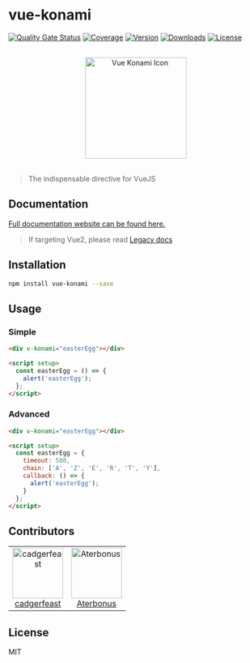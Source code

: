 # vue-konami

[![Quality Gate Status](https://sonarcloud.io/api/project_badges/measure?project=cadgerfeast_vue-konami&metric=alert_status)](https://sonarcloud.io/dashboard?id=cadgerfeast_vue-konami)
[![Coverage](https://sonarcloud.io/api/project_badges/measure?project=cadgerfeast_vue-konami&metric=coverage)](https://sonarcloud.io/dashboard?id=cadgerfeast_vue-konami)
[![Version](https://badge.fury.io/js/vue-konami.svg)](https://www.npmjs.com/package/vue-konami)
[![Downloads](https://img.shields.io/npm/dt/vue-konami.svg)](https://www.npmjs.com/package/vue-konami)
[![License](https://img.shields.io/npm/l/vue-konami.svg)](https://github.com/cadgerfeast/vue-konami/blob/master/LICENSE)

<p align="center"><br/><img width="200" src="https://vue-konami.cadgerfeast.dev/icons/vue-konami.svg" alt="Vue Konami Icon"/><br/><br/></p>

> The indispensable directive for VueJS

## Documentation

[Full documentation website can be found here.](https://vue-konami.cadgerfeast.dev)

> If targeting Vue2, please read [Legacy docs](./DOCS.md#vue2-legacy)

## Installation

``` bash
npm install vue-konami --save
```

## Usage

### Simple

``` html
<div v-konami="easterEgg"></div>

<script setup>
  const easterEgg = () => {
    alert('easterEgg');
  };
</script>
```

### Advanced

``` html
<div v-konami="easterEgg"></div>

<script setup>
  const easterEgg = {
    timeout: 500,
    chain: ['A', 'Z', 'E', 'R', 'T', 'Y'],
    callback: () => {
      alert('easterEgg');
    }
  };
</script>
```

## Contributors

<table>
  <tbody>
    <tr>
      <td align="center">
        <a href="https://github.com/cadgerfeast">
          <img src="https://github.com/cadgerfeast.png?size=100" alt="cadgerfeast" width="100px" style="min-width: 100px">
          <br/>
          <span>cadgerfeast</span>
        </a>
      </td>
      <td align="center">
        <a href="https://github.com/Aterbonus">
          <img src="https://github.com/Aterbonus.png?size=100" alt="Aterbonus" width="100px" style="min-width: 100px">
          <br/>
          <span>Aterbonus</span>
        </a>
      </td>
    </tr>
  </tbody>
</table>

## License

MIT
